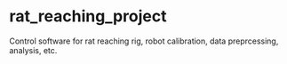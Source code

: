 # rat_reaching_project
Control software for rat reaching rig, robot calibration, data preprcessing, analysis, etc.
